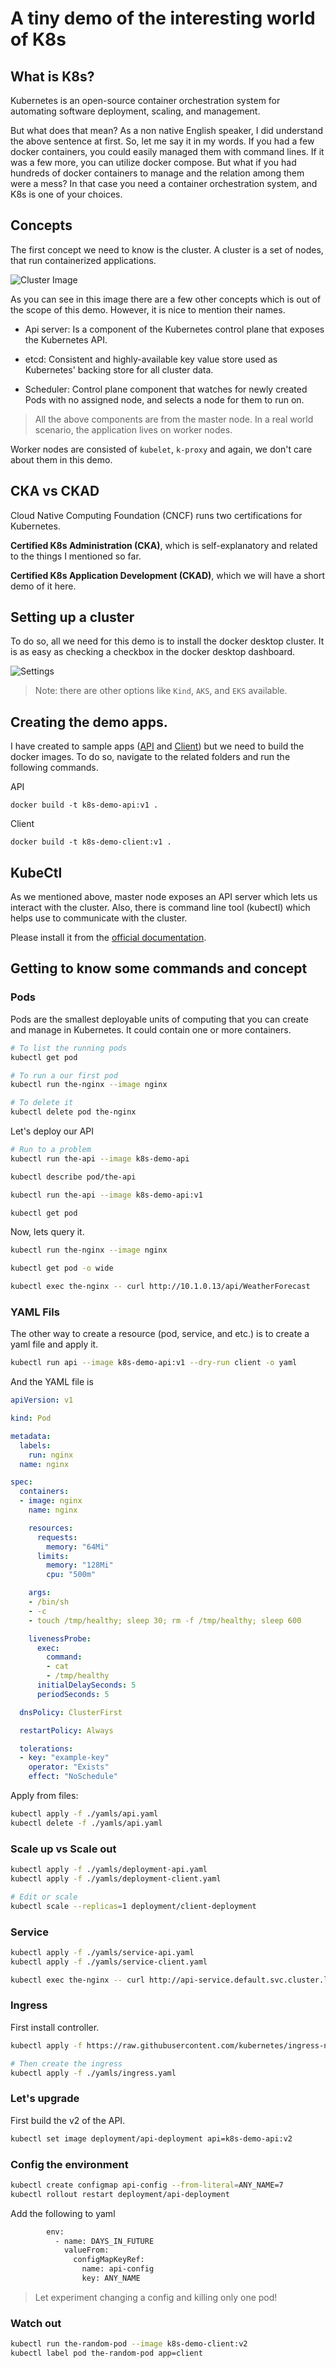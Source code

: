 # A tiny demo of the interesting world of K8s

## What is K8s?

Kubernetes is an open-source container orchestration system for automating software deployment, scaling, and management.

But what does that mean? As a non native English speaker, I did understand the above sentence at first. So, let me say it in my words. If you had a few docker containers, you could easily managed them with command lines. If it was a few more, you can utilize docker compose. But what if you had hundreds of docker containers to manage and the relation among them were a mess? In that case you need a container orchestration system, and K8s is one of your choices.

## Concepts

The first concept we need to know is the cluster. A cluster is a set of nodes, that run containerized applications.

![Cluster Image](./imgs/components-of-kubernetes.svg)

As you can see in this image there are a few other concepts which is out of the scope of this demo. However, it is nice to mention their names.

- Api server: Is a component of the Kubernetes control plane that exposes the Kubernetes API.

- etcd: Consistent and highly-available key value store used as Kubernetes' backing store for all cluster data.

- Scheduler: Control plane component that watches for newly created Pods with no assigned node, and selects a node for them to run on.

> All the above components are from the master node. In a real world scenario, the application lives on worker nodes.

Worker nodes are consisted of `kubelet`, `k-proxy` and again, we don't care about them in this demo.

## CKA vs CKAD
Cloud Native Computing Foundation (CNCF) runs two certifications for Kubernetes. 

**Certified K8s Administration (CKA)**, which is self-explanatory and related to the things I mentioned so far.

**Certified K8s Application Development (CKAD)**, which we will have a short demo of it here.


## Setting up a cluster

To do so, all we need for this demo is to install the docker desktop cluster. It is as easy as checking a checkbox in the docker desktop dashboard.

![Settings](./imgs/docker-desktop.png)

> Note: there are other options like `Kind`, `AKS`, and `EKS` available.


## Creating the demo apps.

I have created to sample apps ([API](./code/demo-api/) and [Client](./code/demo-client/)) but we need to build the docker images. To do so, navigate to the related folders and run the following commands.

API
```
docker build -t k8s-demo-api:v1 .
```
Client
```
docker build -t k8s-demo-client:v1 .
```

## KubeCtl

As we mentioned above, master node exposes an API server which lets us interact with the cluster. Also, there is command line tool (kubectl) which helps use to communicate with the cluster.

Please install it from the [official documentation](https://kubernetes.io/docs/tasks/tools/install-kubectl-linux/).


## Getting to know some commands and concept

### Pods

Pods are the smallest deployable units of computing that you can create and manage in Kubernetes. It could contain one or more containers.

```bash
# To list the running pods
kubectl get pod

# To run a our first pod
kubectl run the-nginx --image nginx

# To delete it
kubectl delete pod the-nginx
```

Let's deploy our API

```bash
# Run to a problem
kubectl run the-api --image k8s-demo-api

kubectl describe pod/the-api

kubectl run the-api --image k8s-demo-api:v1

kubectl get pod
```

Now, lets query it.

```bash
kubectl run the-nginx --image nginx

kubectl get pod -o wide

kubectl exec the-nginx -- curl http://10.1.0.13/api/WeatherForecast
```

### YAML Fils

The other way to create a resource (pod, service, and etc.) is to create a yaml file and apply it.

```bash
kubectl run api --image k8s-demo-api:v1 --dry-run client -o yaml
```

And the YAML file is

```YAML
apiVersion: v1

kind: Pod

metadata:
  labels:
    run: nginx
  name: nginx

spec:
  containers:
  - image: nginx
    name: nginx

    resources: 
      requests:
        memory: "64Mi"
      limits:
        memory: "128Mi"
        cpu: "500m"

    args:
    - /bin/sh
    - -c
    - touch /tmp/healthy; sleep 30; rm -f /tmp/healthy; sleep 600

    livenessProbe:
      exec:
        command:
        - cat
        - /tmp/healthy
      initialDelaySeconds: 5
      periodSeconds: 5

  dnsPolicy: ClusterFirst

  restartPolicy: Always

  tolerations:
  - key: "example-key"
    operator: "Exists"
    effect: "NoSchedule"
```

Apply from files:

```bash
kubectl apply -f ./yamls/api.yaml
kubectl delete -f ./yamls/api.yaml
```

### Scale up vs Scale out

```bash
kubectl apply -f ./yamls/deployment-api.yaml 
kubectl apply -f ./yamls/deployment-client.yaml 

# Edit or scale
kubectl scale --replicas=1 deployment/client-deployment
```

### Service

```bash
kubectl apply -f ./yamls/service-api.yaml 
kubectl apply -f ./yamls/service-client.yaml 

kubectl exec the-nginx -- curl http://api-service.default.svc.cluster.local/WeatherForecast
```

### Ingress

First install controller.

```bash
kubectl apply -f https://raw.githubusercontent.com/kubernetes/ingress-nginx/controller-v1.6.4/deploy/static/provider/cloud/deploy.yaml

# Then create the ingress
kubectl apply -f ./yamls/ingress.yaml
```

### Let's upgrade

First build the v2 of the API.

```bash
kubectl set image deployment/api-deployment api=k8s-demo-api:v2
```

### Config the environment 

```bash
kubectl create configmap api-config --from-literal=ANY_NAME=7
kubectl rollout restart deployment/api-deployment
```

Add the following to yaml
```bash
        env:
          - name: DAYS_IN_FUTURE
            valueFrom:
              configMapKeyRef:
                name: api-config
                key: ANY_NAME
```

> Let experiment changing a config and killing only one pod!

### Watch out

```bash
kubectl run the-random-pod --image k8s-demo-client:v2 
kubectl label pod the-random-pod app=client
```
